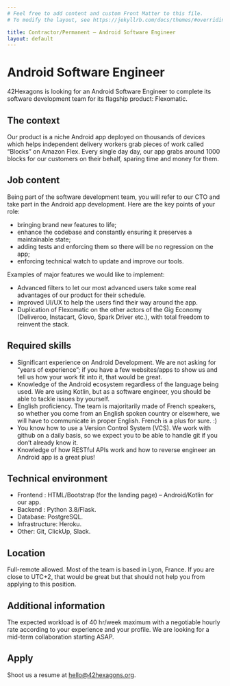 ```yaml
---
# Feel free to add content and custom Front Matter to this file.
# To modify the layout, see https://jekyllrb.com/docs/themes/#overriding-theme-defaults

title: Contractor/Permanent – Android Software Engineer
layout: default
---
```


# Android Software Engineer

42Hexagons is looking for an Android Software Engineer to complete its software development team for its flagship product: Flexomatic.

## The context

Our product is a niche Android app deployed on thousands of devices which helps independent delivery workers grab pieces of work called “Blocks” on Amazon Flex. Every single day day, our app grabs around 1000 blocks for our customers on their behalf, sparing time and money for them.

## Job content

Being part of the software development team, you will refer to our CTO and take part in the Android app development. Here are the key points of your role:

- bringing brand new features to life;
- enhance the codebase and constantly ensuring it preserves a maintainable state;
- adding tests and enforcing them so there will be no regression on the app;
- enforcing technical watch to update and improve our tools.


Examples of major features we would like to implement:

- Advanced filters to let our most advanced users take some real advantages of our product for their schedule.
- improved UI/UX to help the users find their way around the app.
- Duplication of Flexomatic on the other actors of the Gig Economy (Deliveroo, Instacart, Glovo, Spark Driver etc.), with total freedom to reinvent the stack.


## Required skills

- Significant experience on Android Development. We are not asking for “years of experience”; if you have a few websites/apps to show us and tell us how your work fit into it, that would be great.
- Knowledge of the Android ecosystem regardless of the language being used. We are using Kotlin, but as a software engineer, you should be able to tackle issues by yourself.
- English proficiency. The team is majoritarily made of French speakers, so whether you come from an English spoken country or elsewhere, we will have to communicate in proper English. French is a plus for sure. :)
- You know how to use a Version Control System (VCS). We work with github on a daily basis, so we expect you to be able to handle git if you don’t already know it.
- Knowledge of how RESTful APIs work and how to reverse engineer an Android app is a great plus!

## Technical environment

- Frontend : HTML/Bootstrap (for the landing page) – Android/Kotlin for our app.
- Backend : Python 3.8/Flask.
- Database: PostgreSQL.
- Infrastructure: Heroku.
- Other: Git, ClickUp, Slack.

## Location

Full-remote allowed. Most of the team is based in Lyon, France. If you are close to UTC+2, that would be great but that should not help you from applying to this position.

## Additional information

The expected workload is of 40 hr/week maximum with a negotiable hourly rate according to your experience and your profile. We are looking for a mid-term collaboration starting ASAP.

## Apply

Shoot us a resume at hello@42hexagons.org.
